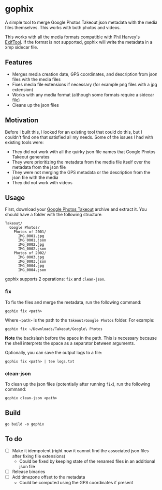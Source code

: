 # gophix

A simple tool to merge Google Photos Takeout json metadata with the media files themselves. This works with both photos
and videos.

This works with all the media formats compatible with [Phil Harvey's ExifTool](https://exiftool.org). If the format is
not supported, gophix will write the metadata in a xmp sidecar file.

## Features

- Merges media creation date, GPS coordinates, and description from json files with the media files
- Fixes media file extensions if necessary (for example png files with a jpg extension)
- Works with any media format (although some formats require a sidecar file)
- Cleans up the json files

## Motivation

Before I built this, I looked for an existing tool that could do this, but I couldn't find one that satisfied all my
needs. Some of the issues I had with existing tools were:

- They did not work with all the quirky json file names that Google Photos Takeout generates
- They were prioritizing the metadata from the media file itself over the metadata from the json file
- They were not merging the GPS metadata or the description from the json file with the media
- They did not work with videos

## Usage

First, download your [Google Photos Takeout](http://takeout.google.com) archive and extract it. You should have a folder
with the following structure:

```
Takeout/
  Google Photos/
    Photos of 2001/
      IMG_0001.jpg
      IMG_0001.json
      IMG_0002.jpg
      IMG_0002.json
    Photos of 2002/
      IMG_0003.jpg
      IMG_0003.json
      IMG_0004.jpg
      IMG_0004.json
```

gophix supports 2 operations: `fix` and `clean-json`.

### fix

To fix the files and merge the metadata, run the following command:

```shell
gophix fix <path>
```

Where `<path>` is the path to the `Takeout/Google Photos` folder. For example:

```shell
gophix fix ~/Downloads/Takeout/Google\ Photos
```

**Note** the backslash before the space in the path. This is necessary because the shell interprets the space as a
separator between arguments.

Optionally, you can save the output logs to a file:

```shell
gophix fix <path> | tee logs.txt
```

### clean-json

To clean up the json files (potentially after running `fix`), run the following command:

```shell
gophix clean-json <path>
```

## Build

```shell
go build -o gophix
```

## To do

- [ ] Make it idempotent (right now it cannot find the associated json files after fixing file extensions)
    - Could be fixed by keeping state of the renamed files in an additional json file
- [ ] Release binaries
- [ ] Add timezone offset to the metadata
    - Could be computed using the GPS coordinates if present